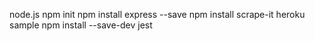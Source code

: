 node.js
npm init
npm install express --save
npm install scrape-it
heroku sample
npm install --save-dev jest

